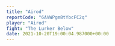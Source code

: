 ```yaml
---
title: "Airod"
reportCode: "6AVWPgm8tYbcFC2q"
player: "Airod"
fight: "The Lurker Below"
date: 2021-10-20T19:00:04.987000+00:00
---
```

